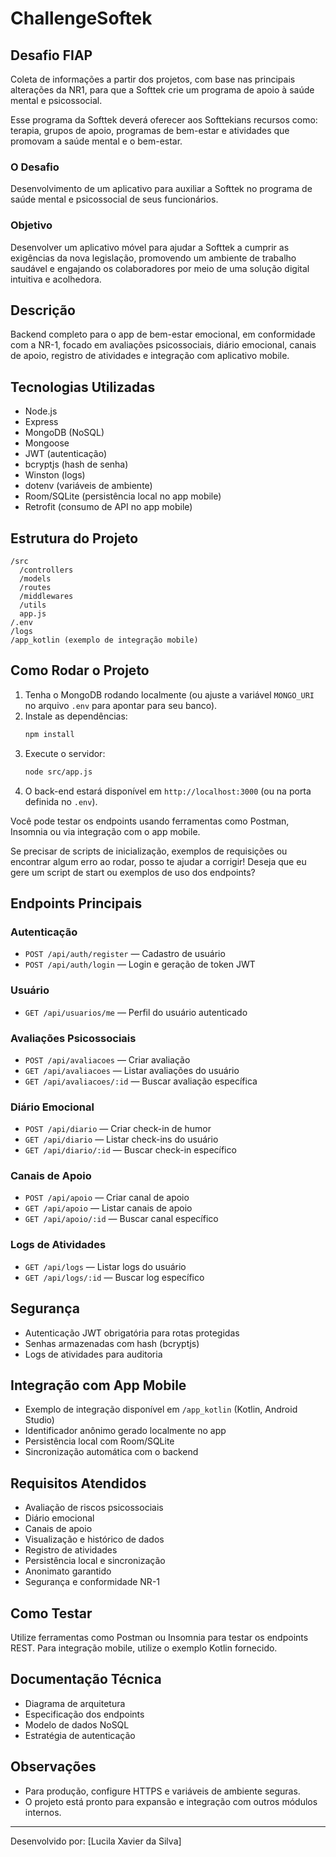 # ChallengeSoftek

## Desafio FIAP
Coleta de informações a partir dos projetos, com base nas principais alterações da NR1, para que a Softtek crie um programa de apoio à saúde mental e psicossocial.

Esse programa da Softtek deverá oferecer aos Softtekians recursos como: terapia, grupos de apoio, programas de bem-estar e atividades que promovam a saúde mental e o bem-estar.

### O Desafio
Desenvolvimento de um aplicativo para auxiliar a Softtek no programa de saúde mental e psicossocial de seus funcionários.

### Objetivo
Desenvolver um aplicativo móvel para ajudar a Softtek a cumprir as exigências da nova legislação, promovendo um ambiente de trabalho saudável e engajando os colaboradores por meio de uma solução digital intuitiva e acolhedora.

## Descrição
Backend completo para o app de bem-estar emocional, em conformidade com a NR-1, focado em avaliações psicossociais, diário emocional, canais de apoio, registro de atividades e integração com aplicativo mobile.

## Tecnologias Utilizadas
- Node.js
- Express
- MongoDB (NoSQL)
- Mongoose
- JWT (autenticação)
- bcryptjs (hash de senha)
- Winston (logs)
- dotenv (variáveis de ambiente)
- Room/SQLite (persistência local no app mobile)
- Retrofit (consumo de API no app mobile)

## Estrutura do Projeto
```
/src
  /controllers
  /models
  /routes
  /middlewares
  /utils
  app.js
/.env
/logs
/app_kotlin (exemplo de integração mobile)
```

## Como Rodar o Projeto

1. Tenha o MongoDB rodando localmente (ou ajuste a variável `MONGO_URI` no arquivo `.env` para apontar para seu banco).
2. Instale as dependências:
   ```bash
   npm install
   ```
3. Execute o servidor:
   ```bash
   node src/app.js
   ```
4. O back-end estará disponível em `http://localhost:3000` (ou na porta definida no `.env`).

Você pode testar os endpoints usando ferramentas como Postman, Insomnia ou via integração com o app mobile.

Se precisar de scripts de inicialização, exemplos de requisições ou encontrar algum erro ao rodar, posso te ajudar a corrigir! Deseja que eu gere um script de start ou exemplos de uso dos endpoints?

## Endpoints Principais
### Autenticação
- `POST /api/auth/register` — Cadastro de usuário
- `POST /api/auth/login` — Login e geração de token JWT

### Usuário
- `GET /api/usuarios/me` — Perfil do usuário autenticado

### Avaliações Psicossociais
- `POST /api/avaliacoes` — Criar avaliação
- `GET /api/avaliacoes` — Listar avaliações do usuário
- `GET /api/avaliacoes/:id` — Buscar avaliação específica

### Diário Emocional
- `POST /api/diario` — Criar check-in de humor
- `GET /api/diario` — Listar check-ins do usuário
- `GET /api/diario/:id` — Buscar check-in específico

### Canais de Apoio
- `POST /api/apoio` — Criar canal de apoio
- `GET /api/apoio` — Listar canais de apoio
- `GET /api/apoio/:id` — Buscar canal específico

### Logs de Atividades
- `GET /api/logs` — Listar logs do usuário
- `GET /api/logs/:id` — Buscar log específico

## Segurança
- Autenticação JWT obrigatória para rotas protegidas
- Senhas armazenadas com hash (bcryptjs)
- Logs de atividades para auditoria

## Integração com App Mobile
- Exemplo de integração disponível em `/app_kotlin` (Kotlin, Android Studio)
- Identificador anônimo gerado localmente no app
- Persistência local com Room/SQLite
- Sincronização automática com o backend

## Requisitos Atendidos
- Avaliação de riscos psicossociais
- Diário emocional
- Canais de apoio
- Visualização e histórico de dados
- Registro de atividades
- Persistência local e sincronização
- Anonimato garantido
- Segurança e conformidade NR-1

## Como Testar
Utilize ferramentas como Postman ou Insomnia para testar os endpoints REST. Para integração mobile, utilize o exemplo Kotlin fornecido.

## Documentação Técnica
- Diagrama de arquitetura
- Especificação dos endpoints
- Modelo de dados NoSQL
- Estratégia de autenticação

## Observações
- Para produção, configure HTTPS e variáveis de ambiente seguras.
- O projeto está pronto para expansão e integração com outros módulos internos.

---

Desenvolvido por: [Lucila Xavier da Silva]